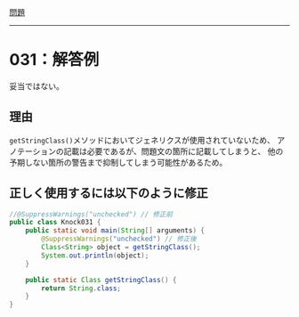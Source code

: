 [問題](../README.md)

***
# 031：解答例
妥当ではない。

## 理由
`getStringClass()`メソッドにおいてジェネリクスが使用されていないため、
アノテーションの記載は必要であるが、問題文の箇所に記載してしまうと、
他の予期しない箇所の警告まで抑制してしまう可能性があるため。

## 正しく使用するには以下のように修正
```java
//@SuppressWarnings("unchecked") // 修正前
public class Knock031 {
    public static void main(String[] arguments) {
        @SuppressWarnings("unchecked") // 修正後
        Class<String> object = getStringClass();
        System.out.println(object);
    }

    public static Class getStringClass() {
        return String.class;
    }
}
```
